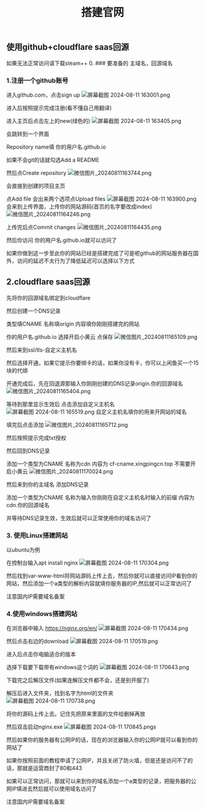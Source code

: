 ﻿---
title: 搭建官网
sidebar_position: 8
---
## 使用github+cloudflare saas回源

如果无法正常访问请下载steam++
0. ### 要准备的
主域名，回源域名
### 1\.注册一个github账号
进入github.com，点击sign up
![屏幕截图 2024-08-11 163001.png](https://imgos.cn/2024/08/11/66b8765b6bcd8.png)

进入后按照提示完成注册(看不懂自己用翻译)

进入主页后点击左上的new(绿色的)
![屏幕截图 2024-08-11 163405.png](https://imgos.cn/2024/08/11/66b876de014f8.png)

会跳转到一个界面

Repository name填 你的用户名.github.io

如果不会git的话就勾选Add a README

然后点Create repository
![微信图片_20240811163744.png](https://imgos.cn/2024/08/11/66b877b934816.png)

会直接到创建的项目主页

点Add file 会出来两个选项点Upload files
![屏幕截图 2024-08-11 163900.png](https://imgos.cn/2024/08/11/66b8780401ac8.png)
会来到上传界面，上传你的网站源码(首页的名字要改成index)
![微信图片_20240811164246.png](https://imgos.cn/2024/08/11/66b878e27b63b.png)

上传完后点Commit changes
![微信图片_20240811164435.png](https://imgos.cn/2024/08/11/66b879592f5bb.png)

然后你访问 你的用户名.github.io就可以访问了

如果你做到这一步至此你的网站已经是搭建完成了可是呢github的网站服务器在国外，访问的延迟不太行为了降低延迟可以选择以下方式
## 2\.cloudflare saas回源
先将你的回源域名绑定到cloudflare

然后创建一个DNS记录

类型填CNAME 名称填origin 内容填你刚刚搭建完的网站

你的用户名.github.io 选择开启小黄云 点保存
![微信图片_20240811165109.png](https://imgos.cn/2024/08/11/66b87ad8100c1.png)

然后来到ssl/tls-自定义主机名

然后选择开通，如果它提示你要绑卡的话，如果你没有卡，你可以上闲鱼买一个15块的代绑

开通完成后，先在回退源那输入你刚刚创建的DNS记录origin.你的回源域名
![微信图片_20240811165404.png](https://imgos.cn/2024/08/11/66b87b8629e25.png)

等待到那里显示生效后 点击添加自定义主机名
![屏幕截图 2024-08-11 165519.png](https://imgos.cn/2024/08/11/66b87bd9426cf.png)
 自定义主机名填你的用来开网站的域名

填完后点击添加
![微信图片_20240811165712.png](https://imgos.cn/2024/08/11/66b87c41ed2bb.png)

然后按照提示完成txt授权

然后回到DNS记录

添加一个类型为CNAME 名称为cdn 内容为
cf-cname.xingpingcn.top 不需要开启小黄云
![微信图片_20240811170024.png](https://imgos.cn/2024/08/11/66b87d02bf0fb.png)


然后来到你的主域名 添加DNS记录

添加一个类型为CNAME 名称为输入你刚刚在自定义主机名时输入的前缀 内容为cdn.你的回源域名

并等待DNS记录生效，生效后就可以正常使用你的域名访问了
### 3\. 使用Linux搭建网站
以ubuntu为例

在控制台输入apt install nginx
![屏幕截图 2024-08-11 170304.png](https://imgos.cn/2024/08/11/66b87db46ee00.png)

然后找到var-www-html将网站源码上传上去，然后你就可以直接访问IP看到你的网站，然后添加一个a类型的解析内容就填你服务器的IP,然后就可以正常访问了

注意国内IP需要域名备案
### 4\.使用windows搭建网站
在浏览器中输入 https://nginx.org/en/
![屏幕截图 2024-08-11 170434.png](https://imgos.cn/2024/08/11/66b87dffb19c8.png)

然后点击右边的download
![屏幕截图 2024-08-11 170519.png](https://imgos.cn/2024/08/11/66b87e2c21176.png)

进入后点击你电脑适合的版本

选择下载要下载带有windows这个词的
![屏幕截图 2024-08-11 170643.png](https://imgos.cn/2024/08/11/66b87e80b7120.png)

下载完之后解压文件(如果连解压文件都不会，还是别开服了)

解压后进入文件夹，找到名字为html的文件夹
![屏幕截图 2024-08-11 170738.png](https://imgos.cn/2024/08/11/66b87ec105cb1.png)

将你的源码上传上去。记住先把原来里面的文件给删掉再放

然后双击启动nginx.exe
![屏幕截图 2024-08-11 170845.png](https://imgos.cn/2024/08/11/66b87efdb500b.png)s

然后如果你的服务器有公网IP的话，现在的浏览器输入你的公网IP就可以看到你的网站了

如果你按照前面的教程申请了公网IP，并且关闭了防火墙，但是还是访问不了的话，那就是运营商封了80和443

如果可以正常访问，那就可以来到你的域名添加一个a类型的记录，把服务器的公网IP填进去然后就可以使用域名访问了

注意国内IP需要域名备案

